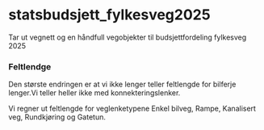 # statsbudsjett_fylkesveg2025
Tar ut vegnett og en håndfull vegobjekter til budsjettfordeling fylkesveg 2025



### Feltlendge

Den største endringen er at vi ikke lenger teller feltlengde for bilferje lenger.Vi teller heller ikke med konnekteringslenker. 

Vi regner ut feltlengde for veglenketypene Enkel bilveg, Rampe, Kanalisert veg, Rundkjøring og Gatetun. 

